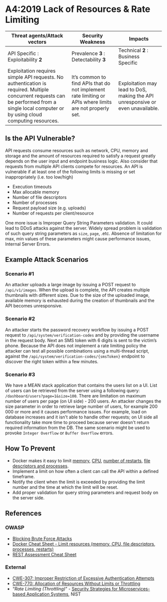 A4:2019 Lack of Resources & Rate Limiting
=========================================

| Threat agents/Attack vectors | Security Weakness | Impacts |
| - | - | - |
| API Specific : Exploitability **2** | Prevalence **3** : Detectability **3** | Technical **2** : Business Specific |
| Exploitation requires simple API requests. No authentication is required. Multiple concurrent requests can be performed from a single local computer or by using cloud computing resources. | It’s common to find APIs that do not implement rate limiting or APIs where limits are not properly set. | Exploitation may lead to DoS, making the API unresponsive or even unavailable. |

## Is the API Vulnerable?

API requests consume resources such as network, CPU, memory and storage and the
amount of resources required to satisfy a request greatly depends on the user
input and endpoint business logic. Also consider that requests from multiple API
clients compete for resources. An API is vulnerable if at least one of the
following limits is missing or set inappropriately (i.e. too low/high)

* Execution timeouts
* Max allocable memory
* Number of file descriptors
* Number of processes
* Request payload size (e.g. uploads)
* Number of requests per client/resource

One more issue is Improper Query String Parameters validation. It could lead to
DDoS attacks against the server. Widely spread problem is validation of such
query string parameters as `size`, `page`, .etc. Absence of limitation for max,
min values of these parameters might cause performance issues, Internal Server
Errors.


## Example Attack Scenarios

### Scenario #1

An attacker uploads a large image by issuing a POST request to `/api/v1/images`.
When the upload is complete, the API creates multiple thumbnails with different
sizes. Due to the size of the uploaded image, available memory is exhausted
during the creation of thumbnails and the API becomes unresponsive.

### Scenario #2

An attacker starts the password recovery workflow by issuing a POST request to
`/api/system/verification-codes` and by providing the username in the request
body. Next an SMS token with 6 digits is sent to the victim’s phone. Because the
API does not implement a rate limiting policy the attacker can test all possible
combinations using a multi-thread script, against the
`/api/system/verification-codes/{smsToken}` endpoint to discover the right token
within a few minutes.

### Scenario #3

We have a MEAN stack application that contains the users list on a UI. List of
users can be retrieved from the server using a following query:
`/dashboard/users?page=1&size=100`. There are limitation on maximum number of
users per page (on UI side) - 200 users. An attacker changes the size parameter
in order to retrieve large number of users, for example 200 000 or more and it
causes performance issues. For example, load on database increases and it isn't
able to handle other requests; on UI side all functionality take more time to
proceed because server doesn't return required information from the DB. The same
scenario might be used to provoke `Integer Overflow` or `Buffer Overflow` errors.

## How To Prevent

* Docker makes it easy to limit [memory][1], [CPU][2], [number of restarts][3],
  [file descriptors and processes][4].
* Implement a limit on how often a client can call the API within a defined
  timeframe.
* Notify the client when the limit is exceeded by providing the limit number and
  the time at which the limit will be reset.
* Add proper validation for query string parameters and request body on the server
  side.

## References

### OWASP

* [Blocking Brute Force Attacks][5]
* [Docker Cheat Sheet - Limit resources (memory, CPU, file descriptors,
  processes, restarts)][6]
* [REST Assessment Cheat Sheet][7]

### External

* [CWE-307: Improper Restriction of Excessive Authentication Attempts][8]
* [CWE-770: Allocation of Resources Without Limits or Throttling][9]
* “_Rate Limiting (Throttling)_” - [Security Strategies for Microservices-based
  Application Systems][10], NIST

[1]: https://docs.docker.com/config/containers/resource_constraints/#memory
[2]: https://docs.docker.com/config/containers/resource_constraints/#cpu
[3]: https://docs.docker.com/engine/reference/commandline/run/#restart-policies---restart
[4]: https://docs.docker.com/engine/reference/commandline/run/#set-ulimits-in-container---ulimit
[5]: https://www.owasp.org/index.php/Blocking_Brute_Force_Attacks
[6]: https://github.com/OWASP/CheatSheetSeries/blob/3a8134d792528a775142471b1cb14433b4fda3fb/cheatsheets/Docker_Security_Cheat_Sheet.md#rule-7---limit-resources-memory-cpu-file-descriptors-processes-restarts
[7]: https://github.com/OWASP/CheatSheetSeries/blob/3a8134d792528a775142471b1cb14433b4fda3fb/cheatsheets/REST_Assessment_Cheat_Sheet.md
[8]: https://cwe.mitre.org/data/definitions/307.html
[9]: https://cwe.mitre.org/data/definitions/770.html
[10]: https://nvlpubs.nist.gov/nistpubs/SpecialPublications/NIST.SP.800-204-draft.pdf
